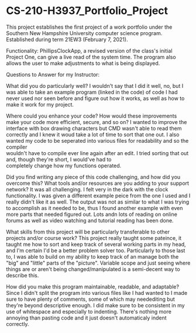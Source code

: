# CS-210-H3937_Portfolio_Project
This project establishes the first project of a work portfolio under the Southern New Hampshire University computer science program. Established during term 21EW3 (February 7, 2021).

Functionality:
PhillipsClockApp, a revised version of the class's initial Project One, can give a live read of the system time. The program also allows the user to make adjustments to what is being displayed.

Questions to Answer for my Instructor:

What did you do particularly well?
  I wouldn't say that I did it well, no, but I was able to take an example program (linked in the code) of code I had never used nor 
  seen before and figure out how it works, as well as how to make it work for my project.
  
Where could you enhance your code? How would these improvements make your code more efficient, secure, and so on?
  I wanted to improve the interface with box drawing characters but CMD wasn't able to read them correctly and I knew it woud take a 
  lot of time to sort that one out. I also wanted my code to be seperated into various files for readability and so the compiler  
  wouldn't have to compile ever line again after an edit. I tried sorting that out and, though they're short, I would've had to   
  completely change how my functions operated.
  
Did you find writing any piece of this code challenging, and how did you overcome this? What tools and/or resources are you adding to your support network?
  It was all challenging. I felt very in the dark with the clock functionality. I was given a different example peice from the one I 
  used and I really didn't like it as well. The output was not as similar to what I was trying to accomplish as it needed to be, thus 
  I found another example with even more parts that needed figured out. Lots andn lots of reading on online forums as well as 
  video watching and tutorial reading has been done.
  
What skills from this project will be particularly transferable to other projects and/or course work?
  This project really taught some pateince, it taught me how to sort and keep track of several working parts in my head, and I'm 
  certain I'd be a better problem solver too. Particularly to those last to, I was able to build on my ability to keep track of an 
  manage both the "big" and "little" parts of the "picture". Variable scope and just seeing where things are or aren't being 
  changed/manipulated is a semi-decent way to describe this.
  
How did you make this program maintainable, readable, and adaptable?
  Since I didn't split the program into various files like I had wanted to I made sure to have plenty of comments, some of which 
  may needediting but they're beyond descriptive enough. I did make sure to be consistent in my use of whitespace and especially 
  to indenting. There's nothing more annoying than pasting code and it just doesn't automaticaly indent correctly.
